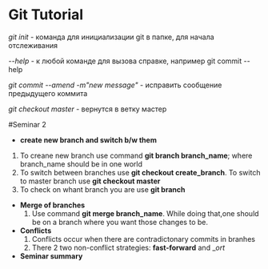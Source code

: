 # Git Tutorial

*git init* - команда для инициализации git в папке, для начала отслеживания

*--help* - к любой команде для вызова справке, например git commit --help

*git commit --amend -m"new message"* - исправить сообщение предыдущего коммита

*git checkout master* - вернутся в ветку мастер

#Seminar 2
* __create new branch and switch b/w them__
1. To creane new branch use command **git branch branch_name**; where branch_name should be in one world
2. To switch between branches use **git checkout create_branch**. To switch to master branch use **git checkout master**
3. To check on whant branch you are use **git branch**

* __Merge of branches__ 
    1. Use command __git merge branch_name__. While doing that,one should be on a branch where you want those changes to be. 
* __Conflicts__
    1. Conflicts occur when there are contradictonary commits in branhes
    2. There 2 two non-conflict strategies: __fast-forward__ and __ort_
* __Seminar summary__